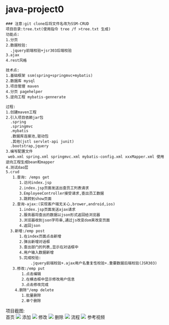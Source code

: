 # java-project0
```SSM-CRUD
### 注意:git clone后将文件名改为SSM-CRUD
项目目录:tree.txt(使用指令 tree /f >tree.txt 生成)
功能点:
1.分页
2.数据校验:
  .jquery前端校验+jsr303后端校验
3.ajax
4.rest风格

技术点:
1.基础框架 ssm(spring+springmvc+mybatis)
2.数据库 mysql
3.项目管理 maven
4.分页 pagehelper
5.逆向工程 mybatis-gennerate

过程:
1.创建maven工程
2.引入项目依赖jar包
  .spring
  .springmvc
  .mybatis
  .数据库连接池,驱动包
  .其他(jstl servlet-api junit)
  .bootstrap,jquery
3.编写配置文件
 web.xml spring.xml springmvc.xml mybatis-config.xml xxxMapper.xml 使用逆向工程生成bean和mapper
4.测试dao层
5.crud 
   1.查询: /emps get
      1.访问index.jsp
	  2.index.jsp页面发送出查员工列表请求
	  3.EmployeeController接受请求,查出员工数据
	  3.跳转到show页面
   2.查询-ajax:(实现客户端无关心,brower,android,ios)
      1.index.jsp页面发送ajax请求
	  2.服务器将查出的数据以json形式返回给浏览器
	  3.浏览器收到json字符串,通过js改变dom来改变页面
	  4.返回json
  3.新增:/emp post
      1.在index页面点击新增
	  2.弹出新增对话框
	  3.查出部门的列表,显示在对话框中
	  4.用户输入数据新增
      5.完成校验:
	       .jquery前端校验+.ajax用户名重复性校验+.重要数据后端校验(JSR303)
   3.修改:/emp put
       1.点击编辑
       2.在模态框中显示修改用户信息
       3.点击修改完成
    4.删除"/emp delete
       1.批量删除
       2.单个删除	 
```
项目截图:<br/>
首页
<img src="https://github.com/wantao666/java-project0/blob/master/result-image/index.png"></img>
添加
<img src="https://github.com/wantao666/java-project0/blob/master/result-image/add.png"></img>
修改
<img src="https://github.com/wantao666/java-project0/blob/master/result-image/update.png"></img>
删除
<img src="https://github.com/wantao666/java-project0/blob/master/result-image/delete.png"></img>
流程
<img src="https://github.com/wantao666/java-project0/blob/master/result-image/process.png"></img>
参考视频
<a href="https://www.bilibili.com/video/av34402788/"></a>
